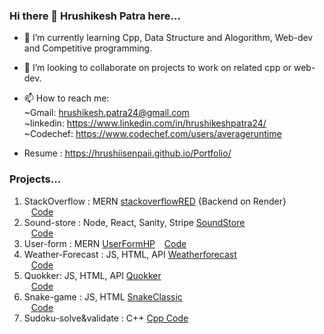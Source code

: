 ### Hi there 👋 Hrushikesh Patra here...

- 🌱 I’m currently learning Cpp, Data Structure and Alogorithm, Web-dev and Competitive programming. 
- 👯 I’m looking to collaborate on projects to work on related cpp or web-dev.

- 📫 How to reach me: <br />
     ~Gmail: hrushikesh.patra24@gmail.com<br>
     ~linkedin: https://www.linkedin.com/in/hrushikeshpatra24/<br>
     ~Codechef: https://www.codechef.com/users/averageruntime<br>
     
- Resume : https://hrushiisenpaii.github.io/Portfolio/
     
     
### Projects...

1) StackOverflow : MERN [stackoverflowRED](https://theredfrog.netlify.app/) {Backend on Render} <br>
&ensp; [Code](https://github.com/hrushiisenpaii/StackOverflow) <br>
2) Sound-store : Node, React, Sanity, Stripe [SoundStore](https://sound-xi.vercel.app/) <br>
&ensp; [Code](https://github.com/hrushiisenpaii/sound) <br>
3) User-form : MERN [UserFormHP](https://userformhp.netlify.app/)
&ensp; [Code](https://github.com/hrushiisenpaii/User-Form) <br>
4) Weather-Forecast : JS, HTML, API [Weatherforecast](https://hrushiisenpaii.github.io/WeatherForecast/) <br>
&ensp; [Code](https://github.com/hrushiisenpaii/WeatherForecast) <br>
5) Quokker: JS, HTML, API [Quokker](https://quokker.vercel.app/) <br>
&ensp; [Code](https://github.com/hrushiisenpaii/quokker) <br>
6) Snake-game : JS, HTML [SnakeClassic](https://hrushiisenpaii.github.io/Snake-classic/index.html) <br>
&ensp; [Code](https://github.com/hrushiisenpaii/Snake-classic) <br>
7) Sudoku-solve&validate : C++ [Cpp Code](https://github.com/hrushiisenpaii/GameSUDOKU) <br>
